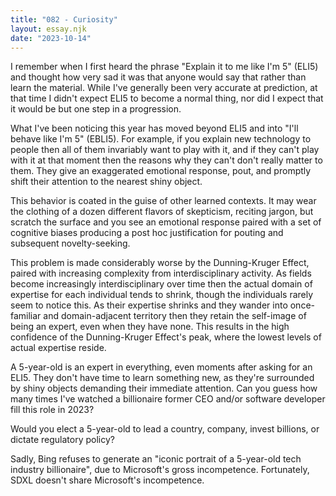 ```yaml
---
title: "082 - Curiosity"
layout: essay.njk
date: "2023-10-14"
---
```


I remember when I first heard the phrase "Explain it to me like I'm 5" (ELI5) and thought how very sad it was that anyone would say that rather than learn the material. While I've generally been very accurate at prediction, at that time I didn't expect ELI5 to become a normal thing, nor did I expect that it would be but one step in a progression.

What I've been noticing this year has moved beyond ELI5 and into "I'll behave like I'm 5" (EBLI5). For example, if you explain new technology to people then all of them invariably want to play with it, and if they can't play with it at that moment then the reasons why they can't don't really matter to them. They give an exaggerated emotional response, pout, and promptly shift their attention to the nearest shiny object.

This behavior is coated in the guise of other learned contexts. It may wear the clothing of a dozen different flavors of skepticism, reciting jargon, but scratch the surface and you see an emotional response paired with a set of cognitive biases producing a post hoc justification for pouting and subsequent novelty-seeking.

This problem is made considerably worse by the Dunning-Kruger Effect, paired with increasing complexity from interdisciplinary activity. As fields become increasingly interdisciplinary over time then the actual domain of expertise for each individual tends to shrink, though the individuals rarely seem to notice this. As their expertise shrinks and they wander into once-familiar and domain-adjacent territory then they retain the self-image of being an expert, even when they have none. This results in the high confidence of the Dunning-Kruger Effect's peak, where the lowest levels of actual expertise reside.

A 5-year-old is an expert in everything, even moments after asking for an ELI5. They don't have time to learn something new, as they're surrounded by shiny objects demanding their immediate attention. Can you guess how many times I've watched a billionaire former CEO and/or software developer fill this role in 2023?

Would you elect a 5-year-old to lead a country, company, invest billions, or dictate regulatory policy?

Sadly, Bing refuses to generate an "iconic portrait of a 5-year-old tech industry billionaire", due to Microsoft's gross incompetence. Fortunately, SDXL doesn't share Microsoft's incompetence.
